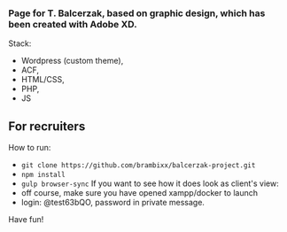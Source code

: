 ### Page for T. Balcerzak, based on graphic design, which has been created with Adobe XD. 

Stack:
- Wordpress (custom theme),
- ACF,
- HTML/CSS,
- PHP,
- JS

## For recruiters 

How to run: 
- ``` git clone https://github.com/brambixx/balcerzak-project.git ```
- ``` npm install ```
- ``` gulp browser-sync ```
If you want to see how it does look as client's view: 
- off course, make sure you have opened xampp/docker to launch 
- login: @test63bQO, password in private message. 

Have fun! 
